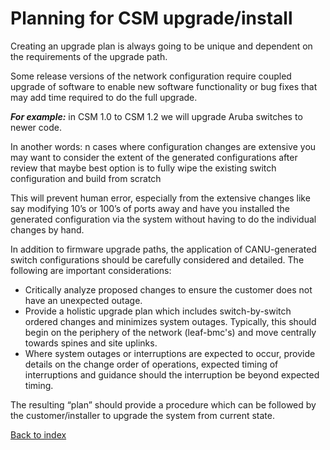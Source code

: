 # Planning for CSM upgrade/install

Creating an upgrade plan is always going to be unique and dependent on the requirements of the upgrade path.  

Some release versions of the network configuration require coupled upgrade of software to enable new software functionality or bug fixes that may add time required to do the full upgrade.  

***For example:*** in CSM 1.0 to CSM 1.2 we will upgrade Aruba switches to newer code.  

In another words: n cases where configuration changes are extensive you may want to consider the extent of the generated configurations after review that maybe best option is to fully wipe the existing switch configuration and build from scratch

This will prevent human error, especially from the extensive changes like say modifying 10’s or 100’s of ports away and have you installed the generated configuration via the system without having to do the individual changes by hand.  

 In addition to firmware upgrade paths, the application of CANU-generated switch configurations should be carefully considered and detailed. The following are important considerations: 

* Critically analyze proposed changes to ensure the customer does not have an unexpected outage. 
* Provide a holistic upgrade plan which includes switch-by-switch ordered changes and minimizes system outages. Typically, this should begin on the periphery of the network (leaf-bmc's) and move centrally towards spines and site uplinks. 
*  Where system outages or interruptions are expected to occur, provide details on the change order of operations, expected timing of interruptions and guidance should the interruption be beyond expected timing. 


The resulting “plan” should provide a procedure which can be followed by the customer/installer to upgrade the system from current state.   

[Back to index](index.md)